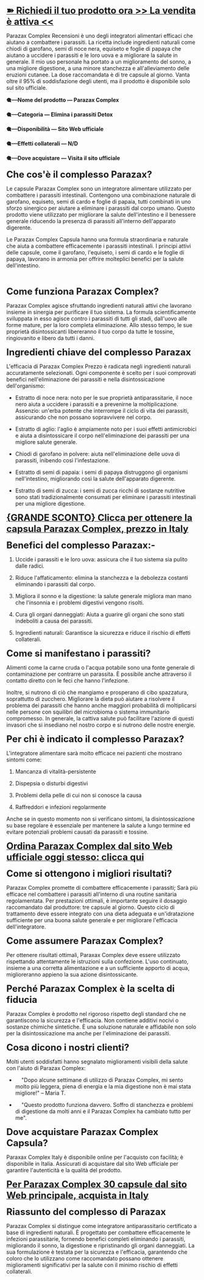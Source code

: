 <p dir="ltr"><strong><a href="https://www.healthnutra.org/it/parazax-complex/" target="_blank" rel="nofollow" data-saferedirecturl="https://www.google.com/url?hl=en-GB&amp;q=https://www.healthnutra.org/it/parazax-complex/&amp;source=gmail&amp;ust=1734070040817000&amp;usg=AOvVaw1y5-iC4qDQr3gsHIwBV20c"><span style="font-size: x-large;">➽ Richiedi il tuo prodotto ora &gt;&gt; La vendita &egrave; attiva &lt;&lt;</span></a></strong></p>
<p dir="ltr">Parazax Complex Recensioni &egrave; uno degli integratori alimentari efficaci che aiutano a combattere i parassiti. La ricetta include ingredienti naturali come chiodi di garofano, semi di noce nera, equiseto e foglie di papaya che aiutano a uccidere i parassiti e le loro uova e a migliorare la salute in generale. Il mio uso personale ha portato a un miglioramento del sonno, a una migliore digestione, a una minore stanchezza e all'alleviamento delle eruzioni cutanee. La dose raccomandata &egrave; di tre capsule al giorno. Vanta oltre il 95% di soddisfazione degli utenti, ma il prodotto &egrave; disponibile solo sul sito ufficiale.</p>
<p dir="ltr"><strong>🎕┈┈Nome del prodotto &mdash; Parazax Complex</strong></p>
<p dir="ltr"><strong>🎕┈┈Categoria &mdash; Elimina i parassiti Detox</strong></p>
<p dir="ltr"><strong>🎕┈┈Disponibilit&agrave; &mdash; Sito Web ufficiale</strong></p>
<p dir="ltr"><strong>🎕┈┈Effetti collaterali &mdash; N/D</strong></p>
<p dir="ltr"><strong>🎕┈┈Dove acquistare &mdash; Visita il sito ufficiale</strong></p>
<p dir="ltr"><strong><span style="font-size: x-large;">Che cos'&egrave; il complesso Parazax?</span></strong></p>
<p dir="ltr">Le capsule Parazax Complex sono un integratore alimentare utilizzato per combattere i parassiti intestinali. Contengono una combinazione naturale di garofano, equiseto, semi di cardo e foglie di papaia, tutti combinati in uno sforzo sinergico per aiutare a eliminare i parassiti dal corpo umano. Questo prodotto viene utilizzato per migliorare la salute dell'intestino e il benessere generale riducendo la presenza di parassiti all'interno dell'apparato digerente.</p>
<p dir="ltr">Le Parazax Complex Capsula&nbsp;hanno una formula straordinaria e naturale che aiuta a combattere efficacemente i parassiti intestinali. I principi attivi delle capsule, come il garofano, l'equiseto, i semi di cardo e le foglie di papaya, lavorano in armonia per offrire molteplici benefici per la salute dell'intestino.</p>
<p dir="ltr">&nbsp;</p>
<p dir="ltr"><strong><span style="font-size: x-large;">Come funziona Parazax Complex?</span></strong></p>
<p dir="ltr">Parazax Complex agisce sfruttando ingredienti naturali attivi che lavorano insieme in sinergia per purificare il tuo sistema. La formula scientificamente sviluppata in esso agisce contro i parassiti di tutti gli stadi, dall'uovo alle forme mature, per la loro completa eliminazione. Allo stesso tempo, le sue propriet&agrave; disintossicanti libereranno il tuo corpo da tutte le tossine, ringiovanito e libero da tutti i danni.</p>
<p dir="ltr"><strong><span style="font-size: x-large;">Ingredienti chiave del complesso Parazax</span></strong></p>
<p dir="ltr">L'efficacia di Parazax Complex Prezzo&nbsp;&egrave; radicata negli ingredienti naturali accuratamente selezionati. Ogni componente &egrave; scelto per i suoi comprovati benefici nell'eliminazione dei parassiti e nella disintossicazione dell'organismo:</p>
<ul>
<li dir="ltr">
<p dir="ltr">Estratto di noce nera: noto per le sue propriet&agrave; antiparassitarie, il noce nero aiuta a uccidere i parassiti e a prevenirne la moltiplicazione. Assenzio: un'erba potente che interrompe il ciclo di vita dei parassiti, assicurando che non possano sopravvivere nel corpo.</p>
</li>
<li dir="ltr">
<p dir="ltr">Estratto di aglio: l'aglio &egrave; ampiamente noto per i suoi effetti antimicrobici e aiuta a disintossicare il corpo nell'eliminazione dei parassiti per una migliore salute generale.</p>
</li>
<li dir="ltr">
<p dir="ltr">Chiodi di garofano in polvere: aiuta nell'eliminazione delle uova di parassiti, inibendo cos&igrave; l'infestazione.</p>
</li>
<li dir="ltr">
<p dir="ltr">Estratto di semi di papaia: i semi di papaya distruggono gli organismi nell'intestino, migliorando cos&igrave; la salute dell'apparato digerente.</p>
</li>
<li dir="ltr">
<p dir="ltr">Estratto di semi di zucca: i semi di zucca ricchi di sostanze nutritive sono stati tradizionalmente consumati per eliminare i parassiti intestinali per una migliore digestione.</p>
</li>
</ul>
<p dir="ltr"><strong><a href="https://www.healthnutra.org/Buy-ParazaxComplex" target="_blank" rel="nofollow" data-saferedirecturl="https://www.google.com/url?hl=en-GB&amp;q=https://www.healthnutra.org/Buy-ParazaxComplex&amp;source=gmail&amp;ust=1734070040817000&amp;usg=AOvVaw37_kvEI9ksZYfyxo2LAnKj"><span style="font-size: x-large;">{GRANDE SCONTO} Clicca per ottenere la capsula Parazax Complex, prezzo in Italy</span></a></strong></p>
<p dir="ltr"><strong><span style="font-size: x-large;">Benefici del complesso Parazax:-</span></strong></p>
<ol>
<li dir="ltr">
<p dir="ltr">Uccide i parassiti e le loro uova: assicura che il tuo sistema sia pulito dalle radici.</p>
</li>
<li dir="ltr">
<p dir="ltr">Riduce l'affaticamento: elimina la stanchezza e la debolezza costanti eliminando i parassiti dal corpo.</p>
</li>
<li dir="ltr">
<p dir="ltr">Migliora il sonno e la digestione: la salute generale migliora man mano che l'insonnia e i problemi digestivi vengono risolti.</p>
</li>
<li dir="ltr">
<p dir="ltr">Cura gli organi danneggiati: Aiuta a guarire gli organi che sono stati indeboliti a causa dei parassiti.</p>
</li>
<li dir="ltr">
<p dir="ltr">Ingredienti naturali: Garantisce la sicurezza e riduce il rischio di effetti collaterali.</p>
</li>
</ol>
<p dir="ltr"><strong><span style="font-size: x-large;">Come si manifestano i parassiti?</span></strong></p>
<p dir="ltr">Alimenti come la carne cruda o l'acqua potabile sono una fonte generale di contaminazione per contrarre un parassita. &Egrave; possibile anche attraverso il contatto diretto con le feci che hanno l'infezione.</p>
<p dir="ltr">Inoltre, si nutrono di ci&ograve; che mangiamo e prosperano di cibo spazzatura, soprattutto di zucchero. Migliorare la dieta pu&ograve; aiutare a risolvere il problema dei parassiti che hanno anche maggiori probabilit&agrave; di moltiplicarsi nelle persone con squilibri del microbioma o sistema immunitario compromesso. In generale, la cattiva salute pu&ograve; facilitare l'azione di questi invasori che si insediano nel nostro corpo e si nutrono delle nostre energie.</p>
<p dir="ltr"><strong><span style="font-size: x-large;">Per chi &egrave; indicato il complesso Parazax?</span></strong></p>
<p dir="ltr">L'integratore alimentare sar&agrave; molto efficace nei pazienti che mostrano sintomi come:</p>
<ol>
<li dir="ltr">
<p dir="ltr">Mancanza di vitalit&agrave;-persistente</p>
</li>
<li dir="ltr">
<p dir="ltr">Dispepsia o disturbi digestivi</p>
</li>
<li dir="ltr">
<p dir="ltr">Problemi della pelle di cui non si conosce la causa</p>
</li>
<li dir="ltr">
<p dir="ltr">Raffreddori e infezioni regolarmente</p>
</li>
</ol>
<p dir="ltr">Anche se in questo momento non si verificano sintomi, la disintossicazione su base regolare &egrave; essenziale per mantenere la salute a lungo termine ed evitare potenziali problemi causati da parassiti e tossine.</p>
<p dir="ltr"><strong><a href="https://www.healthnutra.org/Buy-ParazaxComplex" target="_blank" rel="nofollow" data-saferedirecturl="https://www.google.com/url?hl=en-GB&amp;q=https://www.healthnutra.org/Buy-ParazaxComplex&amp;source=gmail&amp;ust=1734070040817000&amp;usg=AOvVaw37_kvEI9ksZYfyxo2LAnKj"><span style="font-size: x-large;">Ordina Parazax Complex dal sito Web ufficiale oggi stesso: clicca qui</span></a></strong></p>
<p dir="ltr"><strong><span style="font-size: x-large;">Come si ottengono i migliori risultati?</span></strong></p>
<p dir="ltr">Parazax Complex promette di combattere efficacemente i parassiti; Sar&agrave; pi&ugrave; efficace nel combattere i parassiti all'interno di una routine sanitaria regolamentata. Per prestazioni ottimali, &egrave; importante seguire il dosaggio raccomandato dal produttore: tre capsule al giorno. Questo ciclo di trattamento deve essere integrato con una dieta adeguata e un'idratazione sufficiente per una buona salute generale e per migliorare l'efficacia dell'integratore.</p>
<p dir="ltr"><strong><span style="font-size: x-large;">Come assumere Parazax Complex?</span></strong></p>
<p dir="ltr">Per ottenere risultati ottimali,&nbsp;Paraxax Complex deve essere utilizzato rispettando attentamente le istruzioni sulla confezione. L'uso continuato, insieme a una corretta alimentazione e a un sufficiente apporto di acqua, miglioreranno appieno la sua azione disintossicante.</p>
<p dir="ltr"><strong><span style="font-size: x-large;">Perch&eacute; Parazax Complex &egrave; la scelta di fiducia</span></strong></p>
<p dir="ltr">Parazax Complex &egrave; prodotto nel rigoroso rispetto degli standard che ne garantiscono la sicurezza e l'efficacia. Non contiene additivi nocivi o sostanze chimiche sintetiche. &Egrave; una soluzione naturale e affidabile non solo per la disintossicazione ma anche per l'eliminazione dei parassiti.</p>
<p dir="ltr"><strong><span style="font-size: x-large;">Cosa dicono i nostri clienti?</span></strong></p>
<p dir="ltr">Molti utenti soddisfatti hanno segnalato miglioramenti visibili della salute con l'aiuto di Parazax Complex:</p>
<ul>
<li dir="ltr">
<p dir="ltr">&nbsp;&nbsp;&nbsp;&nbsp;"Dopo alcune settimane di utilizzo di Parazax Complex, mi sento molto pi&ugrave; leggera, piena di energia e la mia digestione non &egrave; mai stata migliore!" &ndash; Maria T.</p>
</li>
<li dir="ltr">
<p dir="ltr">&nbsp;&nbsp;&nbsp;&nbsp;"Questo prodotto funziona davvero. Soffro di stanchezza e problemi di digestione da molti anni e il Parazax Complex ha cambiato tutto per me".</p>
</li>
</ul>
<p dir="ltr"><strong><span style="font-size: x-large;">Dove acquistare Parazax Complex Capsula?</span></strong></p>
<p dir="ltr">Paraxax Complex Italy&nbsp;&egrave; disponibile online per l'acquisto con facilit&agrave;; &egrave; disponibile in Italia. Assicurati di acquistare dal sito Web ufficiale per garantire l'autenticit&agrave; e la qualit&agrave; del prodotto.</p>
<p dir="ltr"><strong><a href="https://www.healthnutra.org/Buy-ParazaxComplex" target="_blank" rel="nofollow" data-saferedirecturl="https://www.google.com/url?hl=en-GB&amp;q=https://www.healthnutra.org/Buy-ParazaxComplex&amp;source=gmail&amp;ust=1734070040818000&amp;usg=AOvVaw1uOCzwSZWYoyUqPXEaP44c"><span style="font-size: x-large;">Per Parazax Complex 30 capsule dal sito Web principale, acquista in Italy</span></a></strong></p>
<p dir="ltr"><strong><span style="font-size: x-large;">Riassunto del complesso di Parazax</span></strong></p>
<p dir="ltr">Parazax Complex si distingue come integratore antiparassitario certificato a base di ingredienti naturali. &Egrave; progettato per combattere efficacemente le infezioni parassitarie, fornendo benefici completi eliminando i parassiti, migliorando il sonno, la digestione e ripristinando gli organi danneggiati. La sua formulazione &egrave; testata per la sicurezza e l'efficacia, garantendo che coloro che lo utilizzano come raccomandato possano ottenere miglioramenti significativi per la salute con il minimo rischio di effetti collaterali.</p>
<p dir="ltr">&nbsp;</p>

